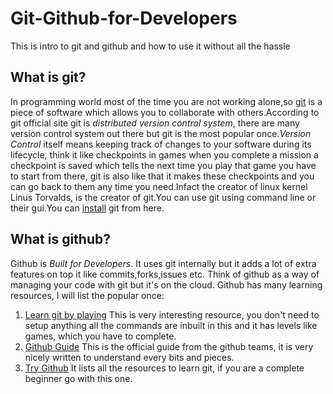 # Git-Github-for-Developers
This is intro to git and github and how to use it without all the hassle

## What is git?
In programming world most of the time you are not working alone,so [git](https://git-scm.com/) is a piece of software which allows you to collaborate with others.According to git official site git is *distributed version control system*, there are many version control system out there but git is the most popular once.*Version Control* itself means keeping track of changes to your software during its lifecycle, think it like checkpoints in games when you complete a mission a checkpoint is saved which tells the next time you play that game you have to start from there, git is also like that it makes these checkpoints and you can go back to them any time you need.Infact the creator of linux kernel Linus Torvalds, is the creator of git.You can use git using command line or their gui.You can [install](https://git-scm.com/downloads) git from here.

## What is github?
Github is *Built for Developers*. It uses git internally but it adds a lot of extra features on top it like commits,forks,issues etc. Think of github as a way of managing your code with git but it's on the cloud. Github has many learning resources, I will list the popular once:
1. [Learn git by playing](https://learngitbranching.js.org/) This is very interesting resource, you don't need to setup anything all the commands are inbuilt in this and it has levels like games, which you have to complete.
2. [Github Guide](https://guides.github.com/) This is the official guide from the github teams, it is very nicely written to understand every bits and pieces.
3. [Try Github](http://try.github.io/) It lists all the resources to learn git, if you are a complete beginner go with this one.
